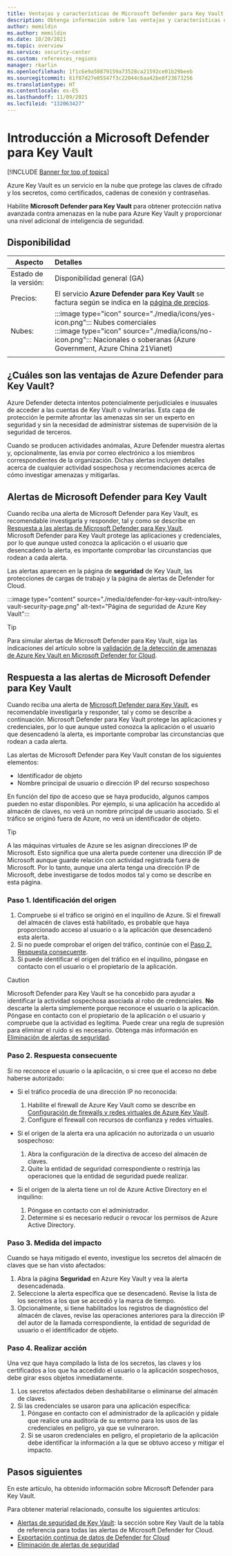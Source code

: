 ```yaml
---
title: Ventajas y características de Microsoft Defender para Key Vault
description: Obtenga información sobre las ventajas y características de Azure Defender para Key Vault.
author: memildin
ms.author: memildin
ms.date: 10/20/2021
ms.topic: overview
ms.service: security-center
ms.custom: references_regions
manager: rkarlin
ms.openlocfilehash: 1f1c6e9a50879159a73528ca21592ce01b29beeb
ms.sourcegitcommit: 61f87d27e05547f3c22044c6aa42be8f23673256
ms.translationtype: HT
ms.contentlocale: es-ES
ms.lasthandoff: 11/09/2021
ms.locfileid: "132063427"
---
```

# <a name="introduction-to-microsoft-defender-for-key-vault"></a>Introducción a Microsoft Defender para Key Vault

[!INCLUDE [Banner for top of topics](./includes/banner.md)]

Azure Key Vault es un servicio en la nube que protege las claves de cifrado y los secretos, como certificados, cadenas de conexión y contraseñas. 

Habilite **Microsoft Defender para Key Vault** para obtener protección nativa avanzada contra amenazas en la nube para Azure Key Vault y proporcionar una nivel adicional de inteligencia de seguridad. 

## <a name="availability"></a>Disponibilidad

|Aspecto|Detalles|
|----|:----|
|Estado de la versión:|Disponibilidad general (GA)|
|Precios:|El servicio **Azure Defender para Key Vault** se factura según se indica en la [página de precios](https://azure.microsoft.com/pricing/details/security-center/).|
|Nubes:|:::image type="icon" source="./media/icons/yes-icon.png"::: Nubes comerciales<br>:::image type="icon" source="./media/icons/no-icon.png"::: Nacionales o soberanas (Azure Government, Azure China 21Vianet)|
|||

## <a name="what-are-the-benefits-of-microsoft-defender-for-key-vault"></a>¿Cuáles son las ventajas de Azure Defender para Key Vault?

Azure Defender detecta intentos potencialmente perjudiciales e inusuales de acceder a las cuentas de Key Vault o vulnerarlas. Esta capa de protección le permite afrontar las amenazas sin ser un experto en seguridad y sin la necesidad de administrar sistemas de supervisión de la seguridad de terceros.  

Cuando se producen actividades anómalas, Azure Defender muestra alertas y, opcionalmente, las envía por correo electrónico a los miembros correspondientes de la organización. Dichas alertas incluyen detalles acerca de cualquier actividad sospechosa y recomendaciones acerca de cómo investigar amenazas y mitigarlas. 

## <a name="microsoft-defender-for-key-vault-alerts"></a>Alertas de Microsoft Defender para Key Vault
Cuando reciba una alerta de Microsoft Defender para Key Vault, es recomendable investigarla y responder, tal y como se describe en [Respuesta a las alertas de Microsoft Defender para Key Vault](defender-for-key-vault-usage.md). Microsoft Defender para Key Vault protege las aplicaciones y credenciales, por lo que aunque usted conozca la aplicación o el usuario que desencadenó la alerta, es importante comprobar las circunstancias que rodean a cada alerta.

Las alertas aparecen en la página de **seguridad** de Key Vault, las protecciones de cargas de trabajo y la página de alertas de Defender for Cloud.

:::image type="content" source="./media/defender-for-key-vault-intro/key-vault-security-page.png" alt-text="Página de seguridad de Azure Key Vault":::


> [!TIP]
> Para simular alertas de Microsoft Defender para Key Vault, siga las indicaciones del artículo sobre la [validación de la detección de amenazas de Azure Key Vault en Microsoft Defender for Cloud](https://techcommunity.microsoft.com/t5/azure-security-center/validating-azure-key-vault-threat-detection-in-azure-security/ba-p/1220336).


## <a name="respond-to-microsoft-defender-for-key-vault-alerts"></a>Respuesta a las alertas de Microsoft Defender para Key Vault
Cuando reciba una alerta de [Microsoft Defender para Key Vault](defender-for-key-vault-introduction.md), es recomendable investigarla y responder, tal y como se describe a continuación. Microsoft Defender para Key Vault protege las aplicaciones y credenciales, por lo que aunque usted conozca la aplicación o el usuario que desencadenó la alerta, es importante comprobar las circunstancias que rodean a cada alerta.  

Las alertas de Microsoft Defender para Key Vault constan de los siguientes elementos:

- Identificador de objeto
- Nombre principal de usuario o dirección IP del recurso sospechoso 

En función del *tipo* de acceso que se haya producido, algunos campos pueden no estar disponibles. Por ejemplo, si una aplicación ha accedido al almacén de claves, no verá un nombre principal de usuario asociado. Si el tráfico se originó fuera de Azure, no verá un identificador de objeto.

> [!TIP]
> A las máquinas virtuales de Azure se les asignan direcciones IP de Microsoft. Esto significa que una alerta puede contener una dirección IP de Microsoft aunque guarde relación con actividad registrada fuera de Microsoft. Por lo tanto, aunque una alerta tenga una dirección IP de Microsoft, debe investigarse de todos modos tal y como se describe en esta página.

### <a name="step-1-identify-the-source"></a>Paso 1. Identificación del origen

1. Compruebe si el tráfico se originó en el inquilino de Azure. Si el firewall del almacén de claves está habilitado, es probable que haya proporcionado acceso al usuario o a la aplicación que desencadenó esta alerta.
1. Si no puede comprobar el origen del tráfico, continúe con el [Paso 2. Respuesta consecuente](#step-2-respond-accordingly).
1. Si puede identificar el origen del tráfico en el inquilino, póngase en contacto con el usuario o el propietario de la aplicación. 

> [!CAUTION]
> Microsoft Defender para Key Vault se ha concebido para ayudar a identificar la actividad sospechosa asociada al robo de credenciales. **No** descarte la alerta simplemente porque reconoce el usuario o la aplicación. Póngase en contacto con el propietario de la aplicación o el usuario y compruebe que la actividad es legítima. Puede crear una regla de supresión para eliminar el ruido si es necesario. Obtenga más información en [Eliminación de alertas de seguridad](alerts-suppression-rules.md).


### <a name="step-2-respond-accordingly"></a>Paso 2. Respuesta consecuente 
Si no reconoce el usuario o la aplicación, o si cree que el acceso no debe haberse autorizado:

- Si el tráfico procedía de una dirección IP no reconocida:
    1. Habilite el firewall de Azure Key Vault como se describe en [Configuración de firewalls y redes virtuales de Azure Key Vault](../key-vault/general/network-security.md).
    1. Configure el firewall con recursos de confianza y redes virtuales.

- Si el origen de la alerta era una aplicación no autorizada o un usuario sospechoso:
    1. Abra la configuración de la directiva de acceso del almacén de claves.
    1. Quite la entidad de seguridad correspondiente o restrinja las operaciones que la entidad de seguridad puede realizar.  

- Si el origen de la alerta tiene un rol de Azure Active Directory en el inquilino:
    1. Póngase en contacto con el administrador.
    1. Determine si es necesario reducir o revocar los permisos de Azure Active Directory.

### <a name="step-3-measure-the-impact"></a>Paso 3. Medida del impacto
Cuando se haya mitigado el evento, investigue los secretos del almacén de claves que se han visto afectados:
1. Abra la página **Seguridad** en Azure Key Vault y vea la alerta desencadenada.
1. Seleccione la alerta específica que se desencadenó.
    Revise la lista de los secretos a los que se accedió y la marca de tiempo.
1. Opcionalmente, si tiene habilitados los registros de diagnóstico del almacén de claves, revise las operaciones anteriores para la dirección IP del autor de la llamada correspondiente, la entidad de seguridad de usuario o el identificador de objeto.  

### <a name="step-4-take-action"></a>Paso 4. Realizar acción 
Una vez que haya compilado la lista de los secretos, las claves y los certificados a los que ha accedido el usuario o la aplicación sospechosos, debe girar esos objetos inmediatamente.

1. Los secretos afectados deben deshabilitarse o eliminarse del almacén de claves.
1. Si las credenciales se usaron para una aplicación específica:
    1. Póngase en contacto con el administrador de la aplicación y pídale que realice una auditoría de su entorno para los usos de las credenciales en peligro, ya que se vulneraron.
    1. Si se usaron credenciales en peligro, el propietario de la aplicación debe identificar la información a la que se obtuvo acceso y mitigar el impacto.





## <a name="next-steps"></a>Pasos siguientes

En este artículo, ha obtenido información sobre Microsoft Defender para Key Vault.

Para obtener material relacionado, consulte los siguientes artículos: 

- [Alertas de seguridad de Key Vault](alerts-reference.md#alerts-azurekv): la sección sobre Key Vault de la tabla de referencia para todas las alertas de Microsoft Defender for Cloud.
- [Exportación continua de datos de Defender for Cloud](continuous-export.md)
- [Eliminación de alertas de seguridad](alerts-suppression-rules.md)